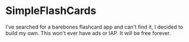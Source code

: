 # SimpleFlashCards
I've searched for a barebones flashcard app and can't find it, I decided to build my own. This won't ever have ads or IAP. It will be free forever.

